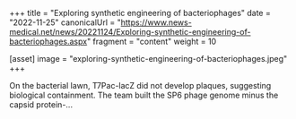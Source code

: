 +++
title = "Exploring synthetic engineering of bacteriophages"
date = "2022-11-25"
canonicalUrl = "https://www.news-medical.net/news/20221124/Exploring-synthetic-engineering-of-bacteriophages.aspx"
fragment = "content"
weight = 10

[asset]
    image = "exploring-synthetic-engineering-of-bacteriophages.jpeg"
+++

On the bacterial lawn, T7Pac-lacZ did not develop plaques, suggesting 
biological containment. The team built the SP6 phage genome minus the 
capsid protein-...
